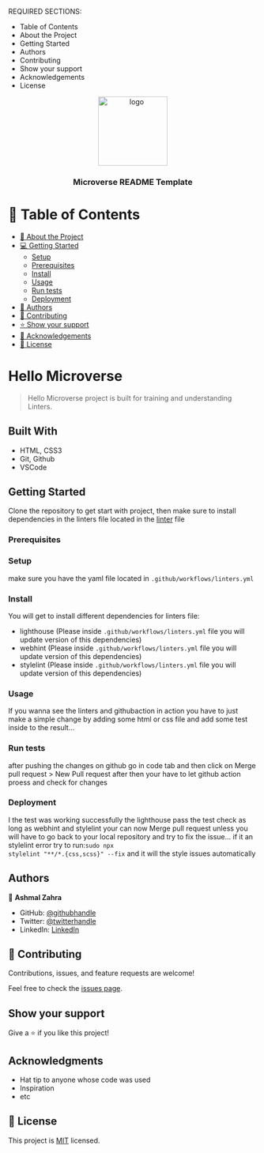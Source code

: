 <a name="readme-top"></a>


REQUIRED SECTIONS:
- Table of Contents
- About the Project
- Getting Started
- Authors
- Contributing
- Show your support
- Acknowledgements
- License

<div align="center">

  <img src="murple_logo.png" alt="logo" width="140"  height="auto" />
  <br/>

  <h3><b>Microverse README Template</b></h3>

</div>

<!-- TABLE OF CONTENTS -->

# 📗 Table of Contents

- [📖 About the Project](#about-project)
- [💻 Getting Started](#getting-started)
  - [Setup](#setup)
  - [Prerequisites](#prerequisites)
  - [Install](#install)
  - [Usage](#usage)
  - [Run tests](#run-tests)
  - [Deployment](#triangular_flag_on_post-deployment)
- [👥 Authors](#authors)
- [🤝 Contributing](#contributing)
- [⭐️ Show your support](#support)
- [🙏 Acknowledgements](#acknowledgements)
- [📝 License](#license)

<!-- PROJECT DESCRIPTION -->

# Hello Microverse

> Hello Microverse project is built for training and understanding Linters.

## Built With

- HTML, CSS3
- Git, Github
- VSCode

## Getting Started

Clone the repository to get start with project, then make sure to install dependencies in the linters file located in the [linter](https://github.com/Bateyjosue/linters-html-css/blob/main/.github/workflows/linters.yml) file


### Prerequisites

### Setup
make sure you have the yaml file located in <code>.github/workflows/linters.yml</code>

### Install
You will get to install different dependencies for linters file:
- lighthouse (Please inside <code>.github/workflows/linters.yml</code> file you will update version of this dependencies)
- webhint (Please inside <code>.github/workflows/linters.yml</code> file you will update version of this dependencies)
- stylelint (Please inside <code>.github/workflows/linters.yml</code> file you will update version of this dependencies)
### Usage
If you wanna see the linters and githubaction in action you have to just make a simple change by adding some html or css file and add some test inside to the result...
### Run tests
after pushing the changes on github go in code tab and then click on Merge pull request > New Pull request after then your have to let github action proess and check for changes
### Deployment
I the test was working successfully the lighthouse pass the test check as long as webhint and stylelint your can now Merge pull request unless you will have to go back to your local repository and try to fix the issue...
if it an stylelint error try to run:<code>sudo npx stylelint "**/*.{css,scss}" --fix</code> and it will the style issues automatically

## Authors

👤 **Ashmal Zahra**

- GitHub: [@githubhandle](https://github.com/ashmalzahra)
- Twitter: [@twitterhandle](https://twitter.com/AshmalZahraa)
- LinkedIn: [LinkedIn](https://www.linkedin.com/in/ashmal-zahra-35bb09242/)

## 🤝 Contributing

Contributions, issues, and feature requests are welcome!

Feel free to check the [issues page](https://github.com/ashmalzahra/First-repo/issues).

## Show your support

Give a ⭐️ if you like this project!

## Acknowledgments

- Hat tip to anyone whose code was used
- Inspiration
- etc

## 📝 License

This project is [MIT](https://github.com/microverseinc/readme-template/blob/master/MIT.md) licensed.

